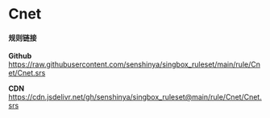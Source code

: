 # Cnet

#### 规则链接

**Github**
https://raw.githubusercontent.com/senshinya/singbox_ruleset/main/rule/Cnet/Cnet.srs

**CDN**
https://cdn.jsdelivr.net/gh/senshinya/singbox_ruleset@main/rule/Cnet/Cnet.srs